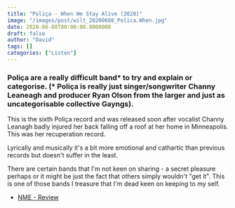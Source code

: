 ```yaml
---
title: "Poliça - When We Stay Alive (2020)"
image: "/images/post/wilt_20200608_Polica.When.jpg"
date: 2020-06-08T00:00:00.0000000
draft: false
author: "David"
tags: []
categories: ["Listen"]
---
```

### Poliça are a really difficult band\* to try and explain or categorise. (\* Poliça is really just singer/songwriter Channy Leaneagh and producer Ryan Olson from the larger and just as uncategorisable collective Gayngs). 

 This is the sixth Poliça record and was released soon after vocalist Channy Leanagh badly injured her back falling off a roof at her home in Minneapolis. This was her recuperation record.   
  
Lyrically and musically it's a bit more emotional and cathartic than previous records but doesn't suffer in the least.   
  
There are certain bands that I'm not keen on sharing - a secret pleasure perhaps or it might be just the fact that others simply wouldn't "get it". This is one of those bands I treasure that I'm dead keen on keeping to my self.  

-  [NME - Review](https://www.nme.com/reviews/polica-when-we-stay-alive-review-2602157)